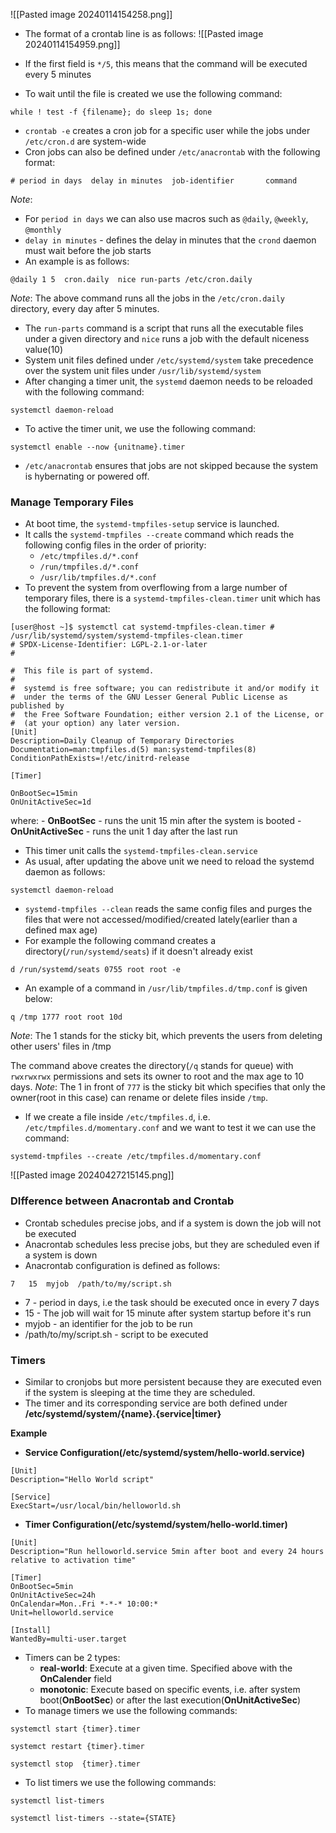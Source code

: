 
![[Pasted image 20240114154258.png]]

- The format of a crontab line is as follows:
![[Pasted image 20240114154959.png]]

- If the first field is `*/5`, this means that the command will be executed every 5 minutes
- To wait until the file is created we use the following command:
```
while ! test -f {filename}; do sleep 1s; done
```
- `crontab -e` creates a cron job for a specific user while the jobs under `/etc/cron.d` are system-wide
- Cron jobs can also be defined under `/etc/anacrontab` with the following format:
```
# period in days  delay in minutes  job-identifier       command
```
*Note*:
 - For `period in days` we can also use macros such as `@daily`, `@weekly`, `@monthly`
 - `delay in minutes` - defines the delay in minutes that the `crond` daemon must wait before the job starts
 - An example is as follows:
```
@daily 1 5  cron.daily  nice run-parts /etc/cron.daily
```
*Note*: The above command runs all the jobs in the `/etc/cron.daily` directory, every day after 5 minutes.
- The `run-parts` command is a script that runs all the executable files under a given directory and `nice` runs a job with the default niceness value(10)
- System unit files defined under `/etc/systemd/system` take precedence over the system unit files under `/usr/lib/systemd/system`
- After changing a timer unit, the `systemd` daemon needs to be reloaded with the following command:
```
systemctl daemon-reload
```
- To active the timer unit, we use the following command:
```
systemctl enable --now {unitname}.timer
```
- `/etc/anacrontab` ensures that jobs are not skipped because the system is hybernating or powered off.
### Manage Temporary Files

- At boot time, the `systemd-tmpfiles-setup` service is launched.
- It calls the `systemd-tmpfiles --create` command which reads the following config files in the order of priority:
	- `/etc/tmpfiles.d/*.conf`
	- `/run/tmpfiles.d/*.conf`
	- `/usr/lib/tmpfiles.d/*.conf`
- To prevent the system from overflowing from a large number of temporary files, there is a `systemd-tmpfiles-clean.timer` unit which has the following format:
```
[user@host ~]$ systemctl cat systemd-tmpfiles-clean.timer # /usr/lib/systemd/system/systemd-tmpfiles-clean.timer  
# SPDX-License-Identifier: LGPL-2.1-or-later  
#

#  This file is part of systemd.
#
#  systemd is free software; you can redistribute it and/or modify it
#  under the terms of the GNU Lesser General Public License as published by
#  the Free Software Foundation; either version 2.1 of the License, or
#  (at your option) any later version.
[Unit]
Description=Daily Cleanup of Temporary Directories
Documentation=man:tmpfiles.d(5) man:systemd-tmpfiles(8)
ConditionPathExists=!/etc/initrd-release

[Timer]

OnBootSec=15min
OnUnitActiveSec=1d
```
where:
	- **OnBootSec** - runs the unit 15 min after the system is booted
	- **OnUnitActiveSec** - runs the unit 1 day after the last run
- This timer unit calls the `systemd-tmpfiles-clean.service`
 - As usual, after updating the above unit we need to reload the systemd daemon as follows:
```
systemctl daemon-reload
```
- `systemd-tmpfiles --clean` reads the same config files and purges the files that were not accessed/modified/created lately(earlier than a defined max age)
- For example the following command creates a directory(`/run/systemd/seats`) if it doesn't already exist
```
d /run/systemd/seats 0755 root root -e
```
- An example of a command in `/usr/lib/tmpfiles.d/tmp.conf` is given below:
```
q /tmp 1777 root root 10d
```
*Note*: The 1 stands for the sticky bit, which prevents the users from deleting other users' files in /tmp

The command above creates the directory(`/q` stands for queue) with `rwxrwxrwx` permissions and sets its owner to root and the max age to 10 days.
*Note*: The 1 in front of `777` is the sticky bit which specifies that only the owner(root in this case) can rename or delete files inside `/tmp`.
- If we create a file inside `/etc/tmpfiles.d`, i.e. `/etc/tmpfiles.d/momentary.conf` and we want to test it we can use the command:
```
systemd-tmpfiles --create /etc/tmpfiles.d/momentary.conf
```


![[Pasted image 20240427215145.png]]

### DIfference between Anacrontab and Crontab

- Crontab schedules precise jobs, and if a system is down the job will not be executed
- Anacrontab schedules less precise jobs, but they are scheduled even if a system is down
- Anacrontab configuration is defined as follows:
```
7   15  myjob  /path/to/my/script.sh
```

- 7 - period in days, i.e the task should be executed once in every 7 days
- 15 - The job will wait for 15 minute after system startup before it's run
- myjob - an identifier for the job to be run
- /path/to/my/script.sh - script to be executed


### Timers
- Similar to cronjobs but more persistent because they are executed even if the system is sleeping at the time they are scheduled.
- The timer and its corresponding service are both defined under **/etc/systemd/system/{name}.{service|timer}**

**Example**

- **Service Configuration(/etc/systemd/system/hello-world.service)**
```
[Unit]
Description="Hello World script"

[Service]
ExecStart=/usr/local/bin/helloworld.sh
```
- **Timer Configuration(/etc/systemd/system/hello-world.timer)**
```
[Unit]
Description="Run helloworld.service 5min after boot and every 24 hours relative to activation time"

[Timer]
OnBootSec=5min
OnUnitActiveSec=24h
OnCalendar=Mon..Fri *-*-* 10:00:*
Unit=helloworld.service

[Install]
WantedBy=multi-user.target
```
- Timers can be 2 types:
	- **real-world**: Execute at a given time. Specified above with the **OnCalender** field
	- **monotonic**: Execute based on specific events, i.e. after system boot(**OnBootSec**) or after the last execution(**OnUnitActiveSec**)
- To manage timers we use the following commands:
```
systemctl start {timer}.timer

systemct restart {timer}.timer

systemctl stop  {timer}.timer
```
- To list timers we use the following commands:
```
systemctl list-timers

systemctl list-timers --state={STATE}
```
